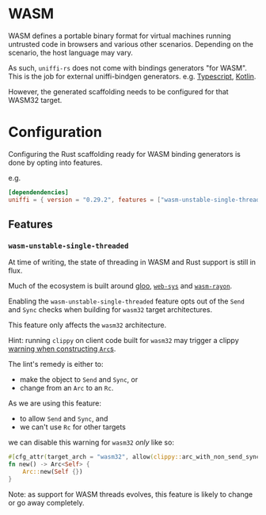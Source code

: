 # WASM

WASM defines a portable binary format for virtual machines running untrusted code in browsers and various other scenarios. Depending on the scenario, the host language may vary.

As such, `uniffi-rs` does not come with bindings generators "for WASM". This is the job for external uniffi-bindgen generators. e.g. [Typescript][ubrn], [Kotlin][gobley].

However, the generated scaffolding needs to be configured for that WASM32 target.

[ubrn]: https://github.com/jhugman/uniffi-bindgen-react-native
[gobley]: https://github.com/gobley/gobley

# Configuration

Configuring the Rust scaffolding ready for WASM binding generators is done by opting into features.

e.g.

```toml
[dependendencies]
uniffi = { version = "0.29.2", features = ["wasm-unstable-single-threaded"]}
```

## Features

### `wasm-unstable-single-threaded`

At time of writing, the state of threading in WASM and Rust support is still in flux.

Much of the ecosystem is built around [gloo][gloo], [`web-sys`][websys] and [`wasm-rayon`][rayon].

Enabling the `wasm-unstable-single-threaded` feature opts out of the `Send` and `Sync` checks when building for `wasm32` target architectures.

This feature only affects the `wasm32` architecture.

Hint: running `clippy` on client code built for `wasm32` may trigger a clippy [warning when constructing `Arc`s][clippy/arc].

The lint's remedy is either to:
- make the object to `Send` and `Sync`, or
- change from an `Arc` to an `Rc`.

As we are using this feature:
- to allow `Send` and `Sync`, and
- we can't use `Rc` for other targets

we can disable this warning for `wasm32` *only* like so:

```rust
#[cfg_attr(target_arch = "wasm32", allow(clippy::arc_with_non_send_sync))]
fn new() -> Arc<Self> {
    Arc::new(Self {})
}
```

Note: as support for WASM threads evolves, this feature is likely to change or go away completely.

[gloo]: https://crates.io/crates/gloo
[webdev/thread]: https://web.dev/articles/webassembly-threads#rust
[rayon]: https://github.com/RReverser/wasm-bindgen-rayon
[websys]: https://docs.rs/web-sys/latest/web_sys/
[clippy/arc]: https://rust-lang.github.io/rust-clippy/master/index.html#arc_with_non_send_sync

